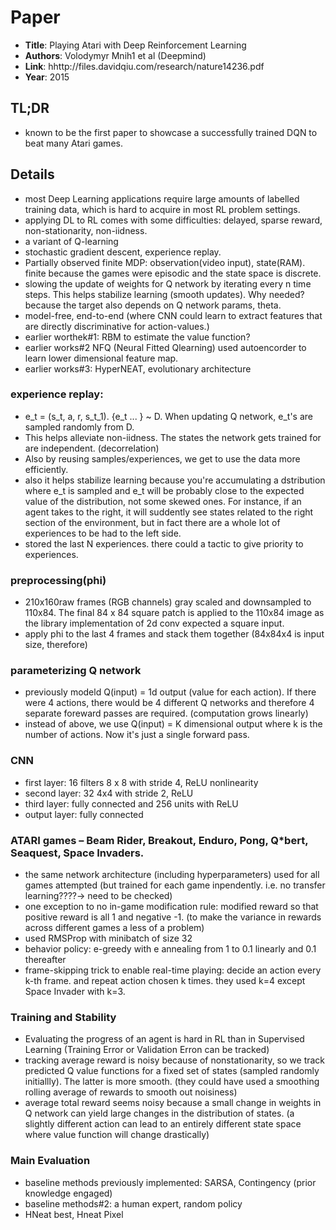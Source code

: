 # Paper

* **Title**: Playing Atari with Deep Reinforcement Learning
* **Authors**: Volodymyr Mnih1 et al (Deepmind)
* **Link**: hhttp://files.davidqiu.com/research/nature14236.pdf
* **Year**: 2015

## TL;DR
* known to be the first paper to showcase a successfully trained DQN to beat many Atari games.


## Details
* most Deep Learning applications require large amounts of labelled training data, which is hard to acquire in most RL problem settings.
* applying DL to RL comes with some difficulties: delayed, sparse reward, non-stationarity, non-iidness.
* a variant of Q-learning
* stochastic gradient descent, experience replay. 
* Partially observed finite MDP: observation(video input), state(RAM). finite because the games were episodic and the state space is discrete.
* slowing the update of weights for Q network by iterating every n time steps. This helps stabilize learning (smooth updates). Why needed? because the target also depends on Q network params, theta.
* model-free, end-to-end (where CNN could learn to extract features that are directly discriminative for action-values.)
* earlier worthek#1: RBM to estimate the value function?
* earlier works#2 NFQ (Neural Fitted Qlearning) used autoencorder to learn lower dimensional feature map. 
* earlier works#3: HyperNEAT, evolutionary architecture

### experience replay: 
* e_t = (s_t, a, r, s_t_1). {e_t ... } ~ D. When updating Q network, e_t's are sampled randomly from D. 
* This helps alleviate non-iidness. The states the network gets trained for are independent. (decorrelation)
* Also by reusing samples/experiences, we get to use the data more efficiently. 
* also it helps stabilize learning because you're accumulating a dstribution where e_t is sampled and e_t will be probably close to the expected value of the distribution, not some skewed ones. For instance, if an agent takes to the right, it will suddently see states related to the right section of the environment, but in fact there are a whole lot of experiences to be had to the left side. 
* stored the last N experiences. there could a tactic to give priority to experiences.
### preprocessing(phi)
* 210x160raw frames (RGB channels) gray scaled and downsampled to 110x84. The final 84 x 84 square patch is applied to the 110x84 image as the library implementation of 2d conv expected a square input. 
* apply phi to the last 4 frames and stack them together (84x84x4 is input size, therefore)
### parameterizing Q network
* previously modeld Q(input) = 1d output (value for each action). If there were 4 actions, there would be 4 different Q networks and therefore 4 separate foreward passes are required. (computation grows linearly)
* instead of above, we use Q(input) = K dimensional output where k is the number of actions. Now it's just a single forward pass.
### CNN
* first layer: 16 filters 8 x 8 with stride 4, ReLU nonlinearity 
* second layer: 32 4x4 with stride 2, ReLU
* third layer: fully connected and 256 units with ReLU
* output layer: fully connected 
### ATARI games – Beam Rider, Breakout, Enduro, Pong, Q*bert, Seaquest, Space Invaders.
* the same network architecture (including hyperparameters) used for all games attempted (but trained for each game inpendently. i.e. no transfer learning????-> need to be checked)
* one exception to no in-game modification rule: modified reward so that positive reward is all 1 and negative -1. (to make the variance in rewards across different games a less of a problem) 
* used RMSProp with minibatch of size 32
* behavior policy: e-greedy with e annealing from 1 to 0.1 linearly and 0.1 thereafter
* frame-skipping trick to enable real-time playing: decide an action every k-th frame. and repeat action chosen k times. they used k=4 except Space Invader with k=3.

### Training and Stability
* Evaluating the progress of an agent is hard in RL than in Supervised Learning (Training Error or Validation Erron can be tracked)
* tracking average reward is noisy because of nonstationarity, so we track predicted Q value functions for a fixed set of states (sampled randomly initiallly). The latter is more smooth. (they could have used a smoothing rolling average of rewards to smooth out noisiness)
* average total reward seems noisy because a small change in weights in Q network can yield large changes in the distribution of states. (a slightly different action can lead to an entirely different state space where value function will change drastically)

### Main Evaluation
* baseline methods previously implemented: SARSA, Contingency (prior knowledge engaged)
* baseline methods#2: a human expert, random policy
* HNeat best, Hneat Pixel

 

